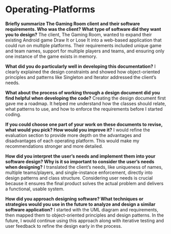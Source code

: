 # Operating-Platforms

**Briefly summarize The Gaming Room client and their software requirements. Who was the client? What type of software did they want you to design?**
The client, The Gaming Room, wanted to expand their existing Android game Draw It or Lose It into a web-based application that could run on multiple platforms. Their requirements included unique game and team names, support for multiple players and teams, and ensuring only one instance of the game exists in memory.

**What did you do particularly well in developing this documentation?**
I clearly explained the design constraints and showed how object-oriented principles and patterns like Singleton and Iterator addressed the client’s needs.

**What about the process of working through a design document did you find helpful when developing the code?**
Creating the design document first gave me a roadmap. It helped me understand how the classes should relate, what patterns to use, and how to enforce the requirements before I started coding.

**If you could choose one part of your work on these documents to revise, what would you pick? How would you improve it?**
I would refine the evaluation section to provide more depth on the advantages and disadvantages of each operating platform. This would make my recommendations stronger and more detailed.

**How did you interpret the user’s needs and implement them into your software design? Why is it so important to consider the user’s needs when designing?**
I translated the client’s needs, like uniqueness of names, multiple teams/players, and single-instance enforcement, directly into design patterns and class structure. Considering user needs is crucial because it ensures the final product solves the actual problem and delivers a functional, usable system.

**How did you approach designing software? What techniques or strategies would you use in the future to analyze and design a similar software application?**
I started with the UML diagram and requirements, then mapped them to object-oriented principles and design patterns. In the future, I would continue using this approach along with iterative testing and user feedback to refine the design early in the process.
